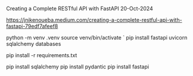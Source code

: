 Creating a Complete RESTful API with FastAPI
20-Oct-2024

https://jnikenoueba.medium.com/creating-a-complete-restful-api-with-fastapi-79edf7afeef8

python -m venv .venv
source venv/bin/activate
`
pip install fastapi uvicorn sqlalchemy databases

pip install -r requirements.txt

pip install sqlalchemy
pip install pydantic
pip install fastapi